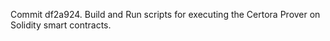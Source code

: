 Commit df2a924.                    Build and Run scripts for executing the Certora Prover on Solidity smart contracts.